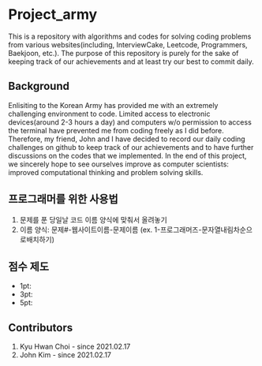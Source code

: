 # Project_army

This is a repository with algorithms and codes for solving coding problems from various websites(including, InterviewCake, Leetcode, Programmers, Baekjoon, etc.). The purpose of this repository is purely for the sake of keeping track of our achievements and at least try our best to commit daily.

Background
-------------
Enlisiting to the Korean Army has provided me with an extremely challenging environment to code. Limited access to electronic devices(around 2-3 hours a day) and computers w/o permission to access the terminal have prevented me from coding freely as I did before. Therefore, my friend, John and I have decided to record our daily coding challenges on github to keep track of our achievements and to have further discussions on the codes that we implemented. In the end of this project, we sincerely hope to see ourselves improve as computer scientists: improved computational thinking and problem solving skills.

프로그래머를 위한 사용법
-------------
1. 문제를 푼 당일날 코드 이름 양식에 맞춰서 올려놓기
2. 이름 양식: 문제#-웹사이트이름-문제이름 (ex. 1-프로그래머즈-문자열내림차순으로배치하기)

점수 제도
-------------
* 1pt:
* 3pt:
* 5pt:

Contributors
-------------
1. Kyu Hwan Choi - since 2021.02.17
2. John Kim - since 2021.02.17
